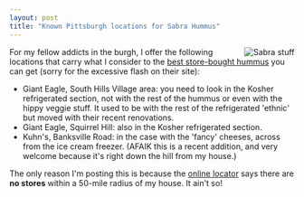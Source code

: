 ```yaml
---
layout: post
title: "Known Pittsburgh locations for Sabra Hummus"
---
```




<a href="http://www.sabra.com/"><img 
align="right" src="http://www.cwinters.com/images/blog/sabra_stuff.jpg"
border="0"
alt="Sabra stuff" /></a>

<p>For my fellow addicts in the burgh, I offer the following locations that carry what I consider to the <a href="http://www.sabra.com/index2.html">best store-bought hummus</a> you can get (sorry for the excessive flash on their site):</p>

<p><ul>
  <li>Giant Eagle, South Hills Village area: you need to look in the Kosher refrigerated section, not with the rest of the hummus or even with the hippy veggie stuff. It used to be with the rest of the refrigerated 'ethnic' but moved with their recent renovations.</li>
  <li>Giant Eagle, Squirrel Hill: also in the Kosher refrigerated section.</li>
  <li>Kuhn's, Banksville Road: in the case with the 'fancy' cheeses, across from the ice cream freezer. (AFAIK this is a recent addition, and very welcome because it's right down the hill from my house.)</li>
</ul>

<p>The only reason I'm posting this is because the <a href="http://www.sabra.com/locations.asp">online locator</a> says there are <b>no stores</b> within a 50-mile radius of my house. It ain't so!</p>


